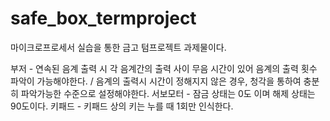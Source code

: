 # safe_box_termproject
마이크로프로세서 실습을 통한 금고 텀프로젝트 과제물이다.

부저 - 연속된 음계 출력 시 각 음계간의 출력 사이 무음 시간이 있어 음계의 출력 횟수 파악이 가능해야한다. / 음계의 출력시 시간이 정해지지 않은 경우, 청각을 통하여 충분히 파악가능한 수준으로 설정해야한다. 
서보모터 - 잠금 상태는 0도 이며 해제 상태는 90도이다. 
키패드 - 키패드 상의 키는 누를 때 1회만 인식한다. 
